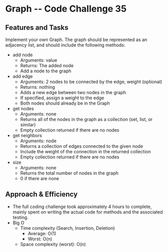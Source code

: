# Graph -- Code Challenge 35

## Features and Tasks

Implement your own Graph. The graph should be represented as an adjacency list, and should include the following methods:

* add node
  * Arguments: value
  * Returns: The added node
  * Add a node to the graph
* add edge
  * Arguments: 2 nodes to be connected by the edge, weight (optional)
  * Returns: nothing
  * Adds a new edge between two nodes in the graph
  * If specified, assign a weight to the edge
  * Both nodes should already be in the Graph
* get nodes
  * Arguments: none
  * Returns all of the nodes in the graph as a collection (set, list, or similar)
  * Empty collection returned if there are no nodes
* get neighbors
  * Arguments: node
  * Returns a collection of edges connected to the given node
  * Include the weight of the connection in the returned collection
  * Empty collection returned if there are no nodes
* size
  * Arguments: none
  * Returns the total number of nodes in the graph
  * 0 if there are none

## Approach & Efficiency

* The full coding challenge took approximately 4 hours to complete, mainly spent on writing the actual code for methods and the associated testing.
* Big O
  * Time complexity (Search, Insertion, Deletion)
    * Average: O(1)
    * Worst: O(n)
  * Space complexity (worst): O(n)


